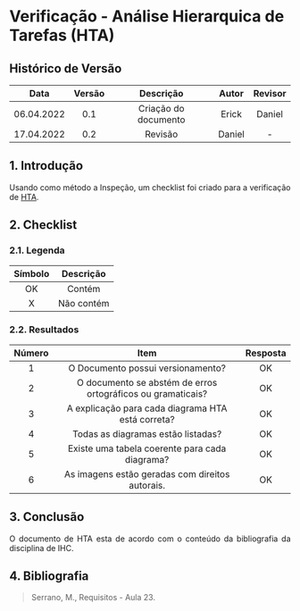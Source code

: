 # Verificação - Análise Hierarquica de Tarefas (HTA)


## Histórico de Versão

|  Data  | Versão | Descrição | Autor | Revisor |
| :----: | :----: | :-------: | :---: | :----:  |
| 06.04.2022 | 0.1 | Criação do documento | Erick | Daniel |
| 17.04.2022 |  0.2   |  Revisão   |      Daniel      |    -    |

## 1. Introdução
<p style="text-align: justify;">Usando como método a Inspeção, um checklist foi criado para a verificação de <a href="https://interacao-humano-computador.github.io/2021.2-Cebraspe/An%C3%A1lise_de_requisitos/An%C3%A1lise_de_tarefas/HTA/">HTA</a>.
</p>

## 2. Checklist

### 2.1. Legenda

| Símbolo | Descrição |
| :-----: | :-------: |
| OK  | Contém  |
| X | Não contém  |

### 2.2. Resultados

| Número | Item | Resposta |
|:----:|:----:|:----:|
|1|O Documento possui versionamento?|OK|
|2|O documento se abstém de erros ortográficos ou gramaticais?|OK|
|3|A explicação para cada diagrama HTA está correta?|OK|
|4|Todas as diagramas estão listadas?|OK|
|5|Existe uma tabela coerente para cada diagrama?|OK|
|6| As imagens estão geradas com direitos autorais.|OK|

## 3. Conclusão
<p style="text-align: justify;">O documento de HTA esta de acordo com o conteúdo da bibliografia da disciplina de IHC.
</p>

## 4. Bibliografia
> Serrano, M., Requisitos - Aula 23.